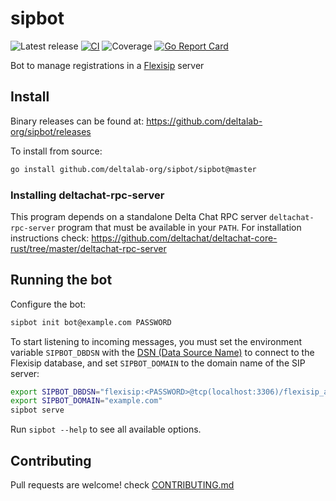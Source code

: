 #  sipbot

![Latest release](https://img.shields.io/github/v/tag/deltalab-org/sipbot?label=release)
[![CI](https://github.com/deltalab-org/sipbot/actions/workflows/ci.yml/badge.svg)](https://github.com/deltalab-org/sipbot/actions/workflows/ci.yml)
![Coverage](https://img.shields.io/badge/Coverage-16.9%25-red)
[![Go Report Card](https://goreportcard.com/badge/github.com/deltalab-org/sipbot)](https://goreportcard.com/report/github.com/deltalab-org/sipbot)

Bot to manage registrations in a [Flexisip](https://www.linphone.org/technical-corner/flexisip) server

## Install

Binary releases can be found at: https://github.com/deltalab-org/sipbot/releases

To install from source:

```sh
go install github.com/deltalab-org/sipbot/sipbot@master
```

### Installing deltachat-rpc-server

This program depends on a standalone Delta Chat RPC server `deltachat-rpc-server` program that must be
available in your `PATH`. For installation instructions check:
https://github.com/deltachat/deltachat-core-rust/tree/master/deltachat-rpc-server

## Running the bot

Configure the bot:

```sh
sipbot init bot@example.com PASSWORD
```

To start listening to incoming messages, you must set the environment variable `SIPBOT_DBDSN`
with the [DSN (Data Source Name)](https://github.com/go-sql-driver/mysql/#dsn-data-source-name)
to connect to the Flexisip database, and set `SIPBOT_DOMAIN` to the domain name of the SIP server:

```sh
export SIPBOT_DBDSN="flexisip:<PASSWORD>@tcp(localhost:3306)/flexisip_accounts"
export SIPBOT_DOMAIN="example.com"
sipbot serve
```

Run `sipbot --help` to see all available options.

## Contributing

Pull requests are welcome! check [CONTRIBUTING.md](CONTRIBUTING.md)
